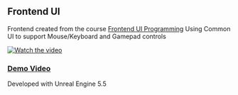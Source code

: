 ## Frontend UI
Frontend created from the course [Frontend UI Programming](https://www.udemy.com/course/ureal-engine-5-cpp-advanced-frontend-ui-programming) Using Common UI to support Mouse/Keyboard and Gamepad controls

[![Watch the video](https://img.youtube.com/vi/pE4_ZMlZbmg/maxresdefault.jpg)](https://youtu.be/pE4_ZMlZbmg)

### [Demo Video](https://youtu.be/pE4_ZMlZbmg)

Developed with Unreal Engine 5.5

